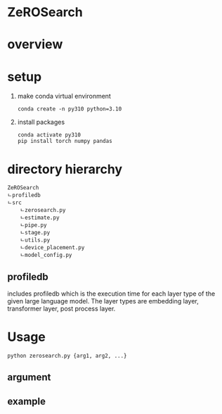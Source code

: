 ZeROSearch
========

# overview

# setup
1. make conda virtual environment
   ```
   conda create -n py310 python=3.10
   ```
2. install packages
   ```
   conda activate py310
   pip install torch numpy pandas
   ```
# directory hierarchy
```
ZeROSearch
ㄴprofiledb
ㄴsrc
    ㄴzerosearch.py
    ㄴestimate.py
    ㄴpipe.py
    ㄴstage.py
    ㄴutils.py
    ㄴdevice_placement.py
    ㄴmodel_config.py
```
## profiledb
includes profiledb which is the execution time for each layer type of the given large language model. The layer types are embedding layer, transformer layer, post process layer.

# Usage

```
python zerosearch.py {arg1, arg2, ...}
```

## argument

## example


